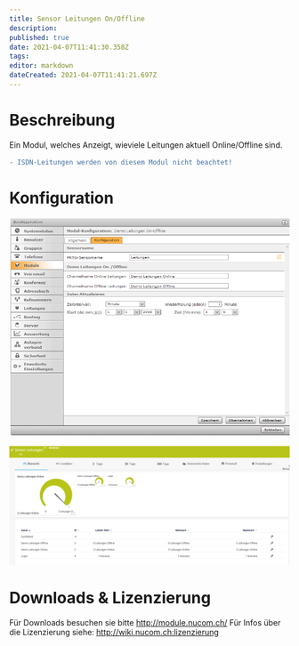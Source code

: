 ```yaml
---
title: Sensor Leitungen On/Offline
description: 
published: true
date: 2021-04-07T11:41:30.358Z
tags: 
editor: markdown
dateCreated: 2021-04-07T11:41:21.697Z
---
```


# Beschreibung
Ein Modul, welches Anzeigt, wieviele Leitungen aktuell Online/Offline sind.

```diff
- ISDN-Leitungen werden von diesem Modul nicht beachtet!
```
# Konfiguration
![Linesonoffline](/uploads/prtg/linesonoffline.png "Linesonoffline")

![Linesonofflinesensor](/uploads/prtg/linesonofflinesensor.png "Linesonofflinesensor")
# Downloads & Lizenzierung
Für Downloads besuchen sie bitte http://module.nucom.ch/
Für Infos über die Lizenzierung siehe: http://wiki.nucom.ch:lizenzierung
